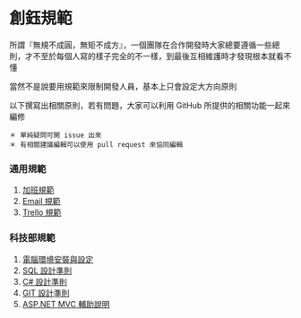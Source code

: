 # 創鈺規範
所謂『無規不成圓，無矩不成方』，一個團隊在合作開發時大家總要遵循一些總則，才不至於每個人寫的樣子完全的不一樣，到最後互相維護時才發現根本就看不懂

當然不是說要用規範來限制開發人員，基本上只會設定大方向原則

以下撰寫出相關原則，若有問題，大家可以利用 GitHub 所提供的相關功能一起來編修

```
＊ 單純疑問可開 issue 出來
＊ 有相關建議編輯可以使用 pull request 來協同編輯
```

### 通用規範


1. <a href="https://github.com/lettucebo/Creatidea.Conventions/blob/master/EMAIL.md" target="_blank">加班規範</a>
2. <a href="https://github.com/lettucebo/Creatidea.Conventions/blob/master/EMAIL.md" target="_blank">Email 規範</a>
3. <a href="https://github.com/lettucebo/Creatidea.Conventions/blob/master/TRELLO.md" target="_blank">Trello 規範</a>

### 科技部規範

1. <a href="https://github.com/lettucebo/Creatidea.Conventions/blob/master/TECH/ENVIRONMENT.md" target="_blank">電腦環境安裝與設定</a>
2. <a href="https://github.com/lettucebo/Creatidea.Conventions/blob/master/TECH/SQL.md" target="_blank">SQL 設計準則</a>
3. <a href="https://github.com/lettucebo/Creatidea.Conventions/blob/master/TECH/C%23.md" target="_blank">C# 設計準則</a>
4. <a href="https://github.com/lettucebo/Creatidea.Conventions/blob/master/TECH/GIT.md" target="_blank">GIT 設計準則</a>
5. <a href="https://github.com/lettucebo/Creatidea.Conventions/blob/master/TECH/GIT.md" target="_blank">ASP.NET MVC 輔助說明</a>